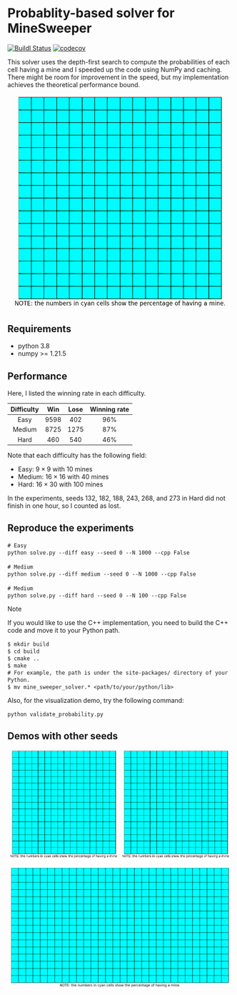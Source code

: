 # Probablity-based solver for MineSweeper

[![Buildl Status](https://github.com/nabenabe0928/mine-sweeper-solver/workflows/Python3.8/badge.svg?branch=main)](https://github.com/nabenabe0928/mine-sweeper-solver)
[![codecov](https://codecov.io/gh/nabenabe0928/mine-sweeper-solver/branch/main/graph/badge.svg?token=FQWPWEJSWE)](https://codecov.io/gh/nabenabe0928/mine-sweeper-solver)

This solver uses the depth-first search to compute the probabilities of each cell having a mine and I speeded up the code using NumPy and caching. There might be room for improvement in the speed, but my implementation achieves the theoretical performance bound.

<p align="middle">
    <img src="/demodata/medium18.gif" width="96%" />
</p>

## Requirements
- python 3.8
- numpy >= 1.21.5

## Performance
Here, I listed the winning rate in each difficulty.

|Difficulty | Win | Lose | Winning rate |
|:--:|:--:|:--:|:--:|
|Easy | 9598 | 402 | 96%|
|Medium | 8725 | 1275 | 87%|
|Hard | 460 | 540 | 46%|

Note that each difficulty has the following field:
- Easy: $9 \times 9$ with $10$ mines
- Medium: $16 \times 16$ with $40$ mines
- Hard: $16 \times 30$ with $100$ mines

In the experiments, seeds 132, 182, 188, 243, 268, and 273 in Hard did not finish in one hour, so I counted as lost.

## Reproduce the experiments

```shell
# Easy
python solve.py --diff easy --seed 0 --N 1000 --cpp False

# Medium
python solve.py --diff medium --seed 0 --N 1000 --cpp False

# Medium
python solve.py --diff hard --seed 0 --N 100 --cpp False
```

> [!NOTE]
> If you would like to use the C++ implementation, you need to build the C++ code and move it to your Python path.
> ```shell
> $ mkdir build
> $ cd build
> $ cmake ..
> $ make
> # For example, the path is under the site-packages/ directory of your Python.
> $ mv mine_sweeper_solver.* <path/to/your/python/lib>
> ```

Also, for the visualization demo, try the following command:

```shell
python validate_probability.py
```

## Demos with other seeds

<p align="middle">
    <img src="/demodata/medium11.gif" width="49%" />
    <img src="/demodata/medium14.gif" width="49%" />
</p>

<p align="middle">
    <img src="/demodata/hard00.gif" width="98%" />
</p>